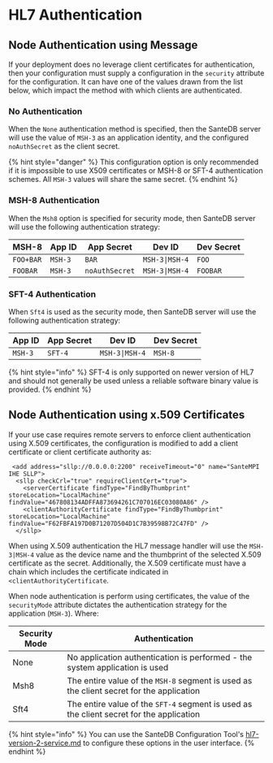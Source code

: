 # HL7 Authentication

## Node Authentication using Message

If your deployment does no leverage client certificates for authentication, then your configuration must supply a configuration in the `security` attribute for the configuration. It can have one of the values drawn from the list below, which impact the method with which clients are authenticated.

### No Authentication

When the `None` authentication method is specified, then the SanteDB server will use the value of `MSH-3` as an application identity, and the configured `noAuthSecret` as the client secret.&#x20;

{% hint style="danger" %}
This configuration option is only recommended if it is impossible to use X509 certificates or MSH-8 or SFT-4 authentication schemes. All `MSH-3` values will share the same secret.
{% endhint %}

### MSH-8 Authentication

When the `Msh8` option is specified for security mode, then SanteDB server will use the following authentication strategy:

| MSH-8     | App ID  | App Secret     | Dev ID         | Dev Secret |
| --------- | ------- | -------------- | -------------- | ---------- |
| `FOO+BAR` | `MSH-3` | `BAR`          | `MSH-3\|MSH-4` | `FOO`      |
| `FOOBAR`  | `MSH-3` | `noAuthSecret` | `MSH-3\|MSH-4` | `FOOBAR`   |

### SFT-4 Authentication

When `Sft4` is used as the security mode, then SanteDB server will use the following authentication strategy:

| App ID  | App Secret | Dev ID         | Dev Secret |
| ------- | ---------- | -------------- | ---------- |
| `MSH-3` | `SFT-4`    | `MSH-3\|MSH-4` | `MSH-8`    |

{% hint style="info" %}
SFT-4 is only supported on newer version of HL7 and should not generally be used unless a reliable software binary value is provided.
{% endhint %}

## Node Authentication using x.509 Certificates

If your use case requires remote servers to enforce client authentication using X.509 certificates, the configuration is modified to add a client certificate or client certificate authority as:

```markup
 <add address="sllp://0.0.0.0:2200" receiveTimeout="0" name="SanteMPI IHE SLLP">
  <sllp checkCrl="true" requireClientCert="true">
    <serverCertificate findType="FindByThumbprint" storeLocation="LocalMachine" findValue="467808134ADFFA873694261C707016EC03080A86" />
    <clientAuthorityCertificate findType="FindByThumbprint" storeLocation="LocalMachine" findValue="F62FBFA197D0B71207D504D1C7B39598B72C47FD" />
  </sllp>
```

When using X.509 authentication the HL7 message handler will use the `MSH-3|MSH-4` value as the device name and the thumbprint of the selected X.509 certificate as the secret. Additionally, the X.509 certificate must have a chain which includes the certificate indicated in `<clientAuthorityCertificate`.

When node authentication is perform using certificates, the value of the `securityMode` attribute dictates the authentication strategy for the application (`MSH-3`). Where:

| Security Mode | Authentication                                                                           |
| ------------- | ---------------------------------------------------------------------------------------- |
| None          | No application authentication is performed - the system application is used              |
| Msh8          | The entire value of the `MSH-8` segment is used as the client secret for the application |
| Sft4          | The entire value of the `SFT-4` segment is used as the client secret for the application |

{% hint style="info" %}
You can use the SanteDB Configuration Tool's [hl7-version-2-service.md](../../../operations/server-administration/configuration-tool/messaging-settings/hl7-version-2-service.md "mention") to configure these options in the user interface.
{% endhint %}
